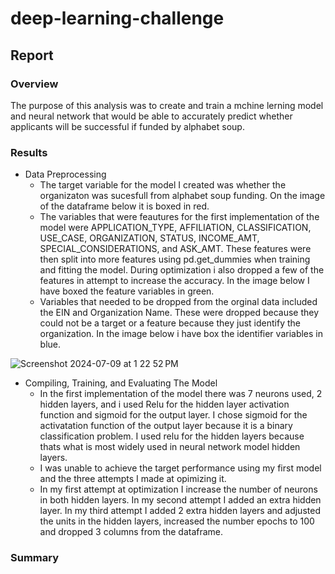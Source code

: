 # deep-learning-challenge

## Report

### Overview
The purpose of this analysis was to create and train a mchine lerning model and neural network that would be able to accurately predict whether applicants will be successful if funded by alphabet soup. 


### Results
* Data Preprocessing
  - The target variable for the model I created was whether the organizaton was sucesfull from alphabet soup funding. On the image of the dataframe below it is boxed in red. 
  - The variables that were feautures for the first implementation of the model were APPLICATION_TYPE, AFFILIATION, CLASSIFICATION, USE_CASE, ORGANIZATION, STATUS, INCOME_AMT, SPECIAL_CONSIDERATIONS, and ASK_AMT. These features were then split into more features using pd.get_dummies when training and fitting the model. During optimization i also dropped a few of the features in attempt to increase the accuracy. In the image below I have boxed the feature variables in green. 
  - Variables that needed to be dropped from the orginal data included the EIN and Organization Name. These were dropped because they could not be a target or a feature because they just identify the organization. In the image below i have box the identifier variables in blue.
 
 ![Screenshot 2024-07-09 at 1 22 52 PM](https://github.com/grantgorham26/deep-learning-challenge/assets/154031840/83bf8a30-2aec-4fdb-be1a-224526e0578d)
* Compiling, Training, and Evaluating The Model
  - In the first implementation of the model there was 7 neurons used, 2 hidden layers, and i used Relu for the hidden layer activation function and sigmoid for the output layer. I chose sigmoid for the activatation function of the output layer because it is a binary classification problem. I used relu for the hidden layers because thats what is most widely used in neural network model hidden layers. 
  - I was unable to achieve the target performance using my first model and the three attempts I made at opimizing it. 
  - In my first attempt at optimization I increase the number of neurons in both hidden layers. In my second attempt I added an extra hidden layer. In my third attempt I added 2 extra hidden layers and adjusted the units in the hidden layers, increased the number epochs to 100 and dropped 3 columns from the dataframe. 


### Summary 
 
